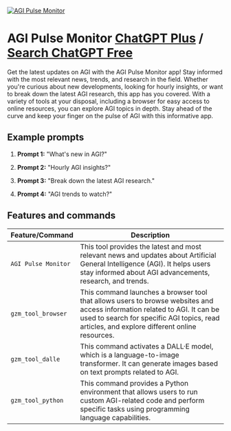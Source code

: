 
[![AGI Pulse Monitor](https://files.oaiusercontent.com/file-gaC0ToRJRiCiZjDThixiEBrl?se=2123-10-15T21%3A21%3A20Z&sp=r&sv=2021-08-06&sr=b&rscc=max-age%3D31536000%2C%20immutable&rscd=attachment%3B%20filename%3D72926c90-ebda-4dc9-b4e9-da70efc445cb.png&sig=ouOJJMxV3xfGcVmG1hb77VTttDmT22aYwO8hXLgNf0k%3D)](https://chat.openai.com/g/g-CmcPT2Xf9-agi-pulse-monitor)

# AGI Pulse Monitor [ChatGPT Plus](https://chat.openai.com/g/g-CmcPT2Xf9-agi-pulse-monitor) / [Search ChatGPT Free](https://gptcall.net/index.html#/?search=AGI%20Pulse%20Monitor)

Get the latest updates on AGI with the AGI Pulse Monitor app! Stay informed with the most relevant news, trends, and research in the field. Whether you're curious about new developments, looking for hourly insights, or want to break down the latest AGI research, this app has you covered. With a variety of tools at your disposal, including a browser for easy access to online resources, you can explore AGI topics in depth. Stay ahead of the curve and keep your finger on the pulse of AGI with this informative app.

## Example prompts

1. **Prompt 1:** "What's new in AGI?"

2. **Prompt 2:** "Hourly AGI insights?"

3. **Prompt 3:** "Break down the latest AGI research."

4. **Prompt 4:** "AGI trends to watch?"

## Features and commands

| Feature/Command | Description |
| --- | --- |
| `AGI Pulse Monitor` | This tool provides the latest and most relevant news and updates about Artificial General Intelligence (AGI). It helps users stay informed about AGI advancements, research, and trends. |
| `gzm_tool_browser` | This command launches a browser tool that allows users to browse websites and access information related to AGI. It can be used to search for specific AGI topics, read articles, and explore different online resources. |
| `gzm_tool_dalle` | This command activates a DALL·E model, which is a language-to-image transformer. It can generate images based on text prompts related to AGI. |
| `gzm_tool_python` | This command provides a Python environment that allows users to run custom AGI-related code and perform specific tasks using programming language capabilities. |




